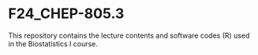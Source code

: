 # F24_CHEP-805.3
This repository contains the lecture contents and software codes (R) used in the Biostatistics I course.
